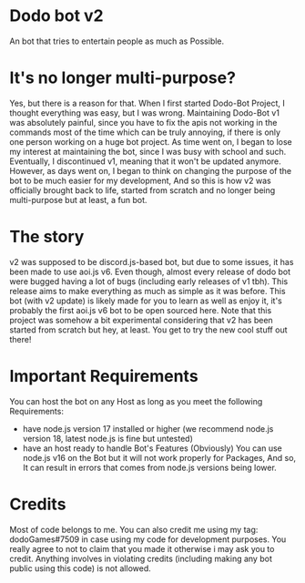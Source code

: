 # Dodo bot v2
An bot that tries to entertain people as much as Possible.

# It's no longer multi-purpose?
Yes, but there is a reason for that. When I first started Dodo-Bot Project, I thought everything was easy, but I was wrong. Maintaining Dodo-Bot v1 was absolutely painful, since you have to fix the apis not working in the commands most of the time which can be truly annoying, if there is only one person working on a huge bot project. As time went on, I began to lose my interest at maintaining the bot, since I was busy with school and such. Eventually, I discontinued v1, meaning that it won't be updated anymore. However, as days went on, I began to think on changing the purpose of the bot to be much easier for my development, And so this is how v2 was officially brought back to life, started from scratch and no longer being multi-purpose but at least, a fun bot.

# The story
v2 was supposed to be discord.js-based bot, but due to some issues, it has been made to use aoi.js v6. Even though, almost every release of dodo bot were bugged having a lot of bugs (including early releases of v1 tbh). This release aims to make everything as much as simple as it was before. This bot (with v2 update) is likely made for you to learn as well as enjoy it, it's probably the first aoi.js v6 bot to be open sourced here. Note that this project was somehow a bit experimental considering that v2 has been started from scratch but hey, at least. You get to try the new cool stuff out there!

# Important Requirements
You can host the bot on any Host as long as you meet the following Requirements:
* have node.js version 17 installed or higher (we recommend node.js version 18, latest node.js is fine but untested)
* have an host ready to handle Bot's Features (Obviously)
You can use node.js v16 on the Bot but it will not work properly for Packages, And so, It can result in errors that comes from node.js versions being lower.

# Credits
Most of code belongs to me. You can also credit me using my tag: dodoGames#7509 in case using my code for development purposes. You really agree to not to claim that you made it otherwise i may ask you to credit. Anything involves in violating credits (including making any bot public using this code) is not allowed.
